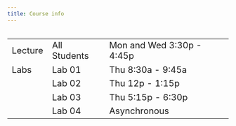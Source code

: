 ```yaml
---
title: Course info
---
```


<style>
  .column {
  width: 100%;
  }

  table {
  width: 100%;
  font-size: 20px;
  font-weight: 400;
  }
  
</style>

<div class = "column">
<table>
<tbody>
  <tr>
    <td class="tg-0pky">Lecture</td>
    <td class="tg-0pky">All Students</td>
    <td class="tg-0pky">Mon and Wed 3:30p - 4:45p</td>
  </tr>
  <tr>
    <td class="tg-0pky">Labs</td>
    <td class="tg-0pky">Lab 01</td>
    <td class="tg-0pky">Thu 8:30a - 9:45a</td>
  </tr>
  <tr>
    <td class="tg-0pky"></td>
    <td class="tg-0pky">Lab 02</td>
    <td class="tg-0pky">Thu 12p - 1:15p</td>
  </tr>
  <tr>
    <td class="tg-0pky"></td>
    <td class="tg-0pky">Lab 03</td>
    <td class="tg-0pky">Thu 5:15p - 6:30p</td>
  </tr>
  <tr>
    <td class="tg-0pky"></td>
    <td class="tg-0pky">Lab 04</td>
    <td class="tg-0pky">Asynchronous</td>
  </tr>
</tbody>
</table>
</div>

